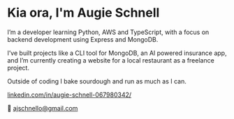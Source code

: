 # Kia ora, I'm Augie Schnell

I’m a developer learning Python, AWS and TypeScript, with a focus on backend development using Express and MongoDB.

I’ve built projects like a CLI tool for MongoDB, an AI powered insurance app, and I’m currently creating a website for a local restaurant as a freelance project.

Outside of coding I bake sourdough and run as much as I can.

[
linkedin.com/in/augie-schnell-067980342/](https://www.linkedin.com/in/augie-schnell-067980342/)

📧 ajschnello@gmail.com
